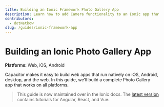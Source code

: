 ```yaml
---
title: Building an Ionic Framework Photo Gallery App
description: Learn how to add Camera functionality to an Ionic app that works on the web, iOS, and Android
contributors:
  - dotNetkow
slug: /guides/ionic-framework-app
---
```


# Building an Ionic Photo Gallery App

**Platforms**: Web, iOS, Android

Capacitor makes it easy to build web apps that run natively on iOS, Android, desktop, and the web. In this guide, we'll build a complete Photo Gallery app that works on all platforms.

> This guide is now maintained over in the Ionic docs. The [latest version](https://ionicframework.com/docs/intro/next) contains tutorials for Angular, React, and Vue.
